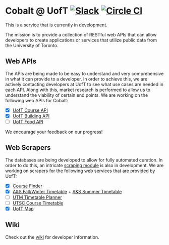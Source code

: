 Cobalt @ UofT [![Slack][slackin-badge]][slackin] [![Circle CI][circleci-badge]][circleci]
=============
This is a service that is currently in development.

The mission is to provide a collection of RESTful web APIs that can allow developers to create applications or services that utilize public data from the University of Toronto.

Web APIs
----------
The APIs are being made to be easy to understand and very comprehensive in what it can provide to a developer. In order to achieve this, we are actively contacting developers at UofT to see what use cases are needed in each API. Along with this, market research is performed to allow us to understand the viability of certain end points. We are working on the following web APIs for Cobalt:

  - [x] [UofT Course API](https://github.com/cobalt-io/cobalt/tree/master/api/courses)
  - [x] [UofT Building API](https://github.com/cobalt-io/cobalt/tree/master/api/buildings)
  - [ ] [UofT Food API](https://github.com/cobalt-io/cobalt/tree/master/api/food)

We encourage your feedback on our progress!

Web Scrapers
---------------
The databases are being developed to allow for fully automated curation. In order to do this, an intricate [scraping module](https://github.com/cobalt-io/uoft-scrapers) is also in development. We are working on scrapers for the following web services that are provided by UofT:

 - [x] [Course Finder](http://coursefinder.utoronto.ca/) 
 - [x] [A&S Fall/Winter Timetable](http://www.artsandscience.utoronto.ca/ofr/timetable/winter/sponsors.htm) + [A&S Summer Timetable](http://www.artsandscience.utoronto.ca/ofr/timetable/summer/sponsors.htm)
 - [ ] [UTM Timetable Planner](https://student.utm.utoronto.ca/timetable/)
 - [ ] [UTSC Course Timetable](http://www.utsc.utoronto.ca/~registrar/scheduling/timetable)
 - [x] [UofT Map](http://map.utoronto.ca)

Wiki
----

Check out the [wiki](https://github.com/cobalt-io/cobalt/wiki) for developer information.

[slackin]: https://cobalt-slack.herokuapp.com/
[slackin-badge]: https://cobalt-slack.herokuapp.com/badge.svg
[circleci]: https://circleci.com/gh/cobalt-io/cobalt
[circleci-badge]: https://circleci.com/gh/cobalt-io/cobalt.svg?style=svg
